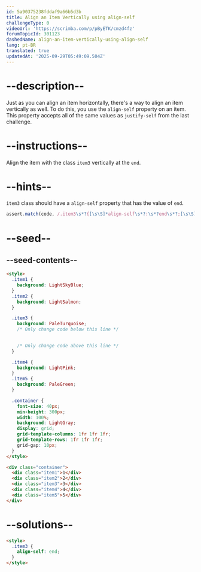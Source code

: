 ```yaml
---
id: 5a90375238fddaf9a66b5d3b
title: Align an Item Vertically using align-self
challengeType: 0
videoUrl: 'https://scrimba.com/p/pByETK/cmzd4fz'
forumTopicId: 301123
dashedName: align-an-item-vertically-using-align-self
lang: pt-BR
translated: true
updatedAt: '2025-09-29T05:49:09.504Z'
---
```


# --description--

Just as you can align an item horizontally, there's a way to align an item vertically as well. To do this, you use the `align-self` property on an item. This property accepts all of the same values as `justify-self` from the last challenge.

# --instructions--

Align the item with the class `item3` vertically at the `end`.

# --hints--

`item3` class should have a `align-self` property that has the value of `end`.

```js
assert.match(code, /.item3\s*?{[\s\S]*align-self\s*?:\s*?end\s*?;[\s\S]*}/gi);
```

# --seed--

## --seed-contents--

```html
<style>
  .item1 {
    background: LightSkyBlue;
  }
  .item2 {
    background: LightSalmon;
  }

  .item3 {
    background: PaleTurquoise;
    /* Only change code below this line */

    
    /* Only change code above this line */
  }

  .item4 {
    background: LightPink;
  }
  .item5 {
    background: PaleGreen;
  }

  .container {
    font-size: 40px;
    min-height: 300px;
    width: 100%;
    background: LightGray;
    display: grid;
    grid-template-columns: 1fr 1fr 1fr;
    grid-template-rows: 1fr 1fr 1fr;
    grid-gap: 10px;
  }
</style>

<div class="container">
  <div class="item1">1</div>
  <div class="item2">2</div>
  <div class="item3">3</div>
  <div class="item4">4</div>
  <div class="item5">5</div>
</div>
```

# --solutions--

```html
<style>
  .item3 {
    align-self: end;
  }
</style>
```

